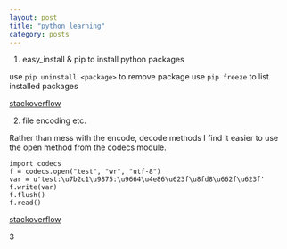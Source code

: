 ```yaml
---
layout: post
title: "python learning"
category: posts
---
```


1. easy_install & pip to install python packages

use `pip uninstall <package>` to remove package
use `pip freeze` to list installed packages

[stackoverflow](http://stackoverflow.com/questions/1231688/how-do-i-remove-packages-installed-with-pythons-easy-install)

2. file encoding etc.

Rather than mess with the encode, decode methods I find it easier to use the open method from the codecs module.

    import codecs
    f = codecs.open("test", "wr", "utf-8")
    var = u'test:\u7b2c1\u9875:\u9664\u4e86\u623f\u8fd8\u662f\u623f'
    f.write(var)
    f.flush()
    f.read()
[stackoverflow](http://stackoverflow.com/questions/491921/unicode-utf8-reading-and-writing-to-files-in-python)

3

